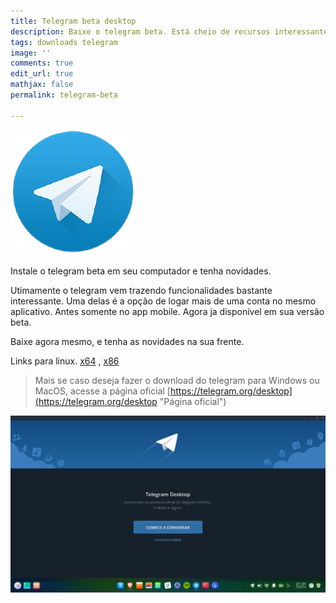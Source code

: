 ```yaml
---
title: Telegram beta desktop
description: Baixe o telegram beta. Está cheio de recursos interessantes.
tags: downloads telegram
image: ''
comments: true
edit_url: true
mathjax: false
permalink: telegram-beta

---
```

![](/uploads/6113871.png)

Instale o telegram beta em seu computador e tenha novidades.

Utimamente o telegram vem trazendo funcionalidades bastante interessante. Uma delas é a opção de logar mais de uma conta no mesmo aplicativo. Antes somente no app mobile. Agora ja disponível em sua versão beta.

Baixe agora mesmo, e tenha as novidades na sua frente.

Links para linux. [x64](https://telegram.org/dl/desktop/linux?beta=1) , [x86](https://telegram.org/dl/desktop/linux32?beta=1)

> Mais se caso deseja fazer o download do telegram para Windows ou MacOS, acesse a página oficial [https://telegram.org/desktop](https://telegram.org/desktop "Página oficial")

![](/uploads/screen-capture_20200718213103.png)